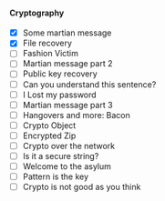 #### Cryptography

 * [x] Some martian message
 * [x] File recovery
 * [ ] Fashion Victim
 * [ ] Martian message part 2
 * [ ] Public key recovery
 * [ ] Can you understand this sentence?
 * [ ] I Lost my password
 * [ ] Martian message part 3
 * [ ] Hangovers and more: Bacon 
 * [ ] Crypto Object
 * [ ] Encrypted Zip
 * [ ] Crypto over the network
 * [ ] Is it a secure string?
 * [ ] Welcome to the asylum
 * [ ] Pattern is the key
 * [ ] Crypto is not good as you think